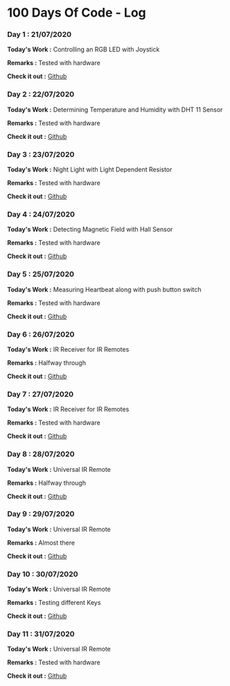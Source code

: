 # 100 Days Of Code - Log

### Day 1 : 21/07/2020

**Today's Work :** Controlling an RGB LED with Joystick

**Remarks :** Tested with hardware

**Check it out :** [Github](https://github.com/mensider/arduino-modules)

### Day 2 : 22/07/2020

**Today's Work :** Determining Temperature and Humidity with DHT 11 Sensor

**Remarks :** Tested with hardware

**Check it out :** [Github](https://github.com/mensider/arduino-modules)

### Day 3 : 23/07/2020

**Today's Work :** Night Light with Light Dependent Resistor

**Remarks :** Tested with hardware

**Check it out :** [Github](https://github.com/mensider/arduino-modules)

### Day 4 : 24/07/2020

**Today's Work :** Detecting Magnetic Field with Hall Sensor

**Remarks :** Tested with hardware

**Check it out :** [Github](https://github.com/mensider/arduino-modules)

### Day 5 : 25/07/2020

**Today's Work :** Measuring Heartbeat along with push button switch

**Remarks :** Tested with hardware

**Check it out :** [Github](https://github.com/mensider/arduino-modules)

### Day 6 : 26/07/2020

**Today's Work :** IR Receiver for IR Remotes

**Remarks :** Halfway through

**Check it out :** [Github](https://github.com/mensider/arduino-modules)

### Day 7 : 27/07/2020

**Today's Work :** IR Receiver for IR Remotes

**Remarks :** Tested with hardware

**Check it out :** [Github](https://github.com/mensider/arduino-modules)

### Day 8 : 28/07/2020

**Today's Work :** Universal IR Remote

**Remarks :** Halfway through

**Check it out :** [Github](https://github.com/mensider/arduino-modules)

### Day 9 : 29/07/2020

**Today's Work :** Universal IR Remote

**Remarks :** Almost there

**Check it out :** [Github](https://github.com/mensider/arduino-modules)

### Day 10 : 30/07/2020

**Today's Work :** Universal IR Remote

**Remarks :** Testing different Keys

**Check it out :** [Github](https://github.com/mensider/arduino-modules)

### Day 11 : 31/07/2020

**Today's Work :** Universal IR Remote

**Remarks :** Tested with hardware

**Check it out :** [Github](https://github.com/mensider/arduino-modules)
